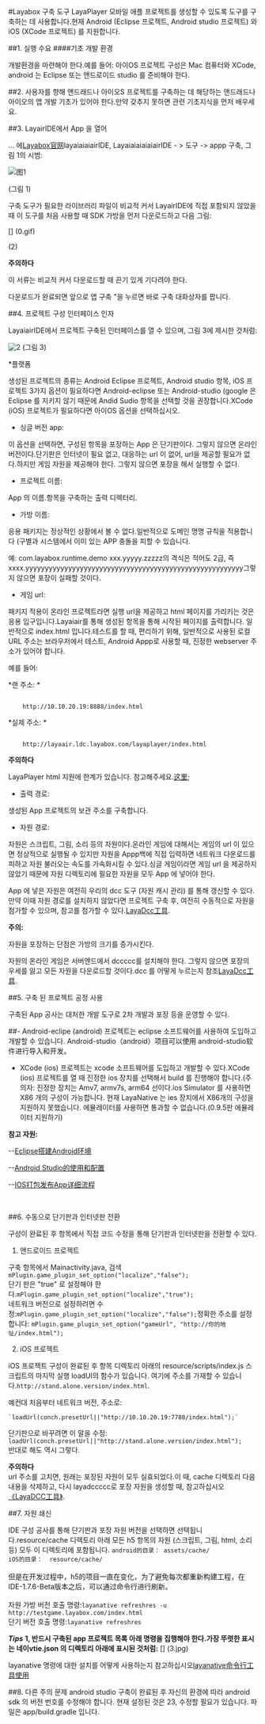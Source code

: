 #Layabox 구축 도구
LayaPlayer 모바일 애플 프로젝트를 생성할 수 있도록 도구를 구축하는 데 사용합니다.현재 Android (Eclipse 프로젝트, Android studio 프로젝트) 와 iOS (XCode 프로젝트) 를 지원합니다.

##1. 실행 수요
####기초 개발 환경

개발환경을 마련해야 한다.예를 들어: 아이OS 프로젝트 구성은 Mac 컴퓨터와 XCode, android 는 Eclipse 또는 앤드로이드 studio 를 준비해야 한다.

##2. 사용자를 향해
앤드래드나 아이오S 프로젝트를 구축하는 데 해당하는 앤드래드나 아이오의 앱 개발 기초가 있어야 한다.만약 갖추지 못하면 관련 기초지식을 먼저 배우세요.



##3. LayairIDE에서 App 을 열어

… 에[Layabox官网](http://localhost/LayaAir2_Auto/Layabox.com)layaiaiaiairIDE, LayaiaiaiaiaiairIDE - > 도구 -> appp 구축, 그림 1의 시범:


![图1](1.jpg)

(그림 1)


구축 도구가 필요한 라이브러리 파일이 비교적 커서 LayairIDE에 직접 포함되지 않았을 때 이 도구를 처음 사용할 때 SDK 가방을 먼저 다운로드하고 다음 그림:

[] (0.gif)

(2)

**주의하다**

이 서류는 비교적 커서 다운로드할 때 끈기 있게 기다려야 한다.

다운로드가 완료되면 앞으로 앱 구축 "을 누르면 바로 구축 대화상자를 팝니다.

##4. 프로젝트 구성 인터페이스 인자

LayaiairIDE에서 프로젝트 구축된 인터페이스를 열 수 있으며, 그림 3에 제시한 것처럼:

![2](2.jpg)
(그림 3)

*플랫폼

생성된 프로젝트의 종류는 Android Eclipse 프로젝트, Android studio 항목, iOS 프로젝트 3가지 옵션이 필요하다면 Android-eclipse 또는 Android-studio (google 은 Eclipse 를 지키지 않기 때문에 Andid Sudio 항목을 선택할 것을 권장합니다.XCode (iOS) 프로젝트가 필요하다면 아이OS 옵션을 선택하십시오.


* 싱글 버전 app:

이 옵션을 선택하면, 구성된 항목을 포장하는 App 은 단기판이다. 그렇지 않으면 온라인 버전이다.단기판은 인터넷이 필요 없고, 대응하는 url 이 없어, url을 제공할 필요가 없다.하지만 게임 자원을 제공해야 한다. 그렇지 않으면 포장을 해서 실행할 수 없다.

* 프로젝트 이름:

App 의 이름.항목을 구축하는 출력 디렉터리.

* 가방 이름:

응용 패키지는 정상적인 상황에서 볼 수 없다.일반적으로 도메인 명명 규칙을 적용합니다 (구별과 시스템에서 이미 있는 APP 충돌을 피할 수 있습니다.

예: com.layabox.runtime.demo
xxx.yyyyy.zzzzz의 격식은 적어도 2급, 즉 xxxx.yyyyyyyyyyyyyyyyyyyyyyyyyyyyyyyyyyyyyyyyyyyyyyyyyyyyyyyy그렇지 않으면 포장이 실패할 것이다.

* 게임 url:

패키지 적용이 온라인 프로젝트라면 실행 url을 제공하고 html 페이지를 가리키는 것은 응용 입구입니다.Layaiair를 통해 생성된 항목을 통해 시작된 페이지를 출력합니다. 일반적으로 index.html 입니다.테스트를 할 때, 편리하기 위해, 일반적으로 사용된 로컬 URL 주소는 브라우저에서 테스트, Android Appp로 사용할 때, 진정한 webserver 주소가 있어야 합니다.

예를 들어:

*랜 주소: *


```

    http://10.10.20.19:8888/index.html
```

*실제 주소: *

```

    http://layaair.ldc.layabox.com/layaplayer/index.html
```


​**주의하다**

LayaPlayer html 지원에 한계가 있습니다. 참고해주세요.[这里](https://github.com/layabox/layaair-doc/tree/master/Chinese/LayaNative/native_index);

* 출력 경로:

생성된 App 프로젝트의 보관 주소를 구축합니다.

* 자원 경로:

자원은 스크립트, 그림, 소리 등의 자원이다.온라인 게임에 대해서는 게임의 url 이 있으면 정상적으로 실행될 수 있지만 자원을 Appp백에 직접 입력하면 네트워크 다운로드를 피하고 자원 불러오는 속도를 가속화시킬 수 있다.싱글 게임이라면 게임 url 을 제공하지 않았기 때문에 자원 디렉토리에 필요한 자원을 모두 App 에 넣어야 한다.

App 에 넣은 자원은 여전히 우리의 dcc 도구 (자원 캐시 관리) 를 통해 갱신할 수 있다.
만약 이때 자원 경로를 설치하지 않았다면 프로젝트 구축 후, 여전히 수동적으로 자원을 첨가할 수 있으며, 참고를 첨가할 수 있다.[LayaDcc工具](https://github.com/layabox/layaair-doc/tree/master/Chinese/LayaNative/LayaDcc_Tool).


   **주의:**  

자원을 포장하는 단점은 가방의 크기를 증가시킨다.

자원의 온라인 게임은 서버엔드에서 dccccc를 설치해야 한다. 그렇지 않으면 포장의 우세를 잃고 모든 자원을 다운로드할 것이다.dcc 를 어떻게 누르는지 참조[LayaDcc工具](https://github.com/layabox/layaair-doc/tree/master/Chinese/LayaNative/LayaDcc_Tool).



##5. 구축 된 프로젝트 공정 사용

구축된 App 공사는 대처한 개발 도구로 2차 개발과 포장 등을 운영할 수 있다.

##- Android-eclipe (android) 프로젝트는 eclipse 소프트웨어를 사용하여 도입하고 개발할 수 있습니다. Android-studio（android）项目可以使用 android-studio软件进行导入和开发。

- XCode (ios) 프로젝트는 xcode 소프트웨어를 도입하고 개발할 수 있다.XCode (ios) 프로젝트를 열 때 진정한 ios 장치를 선택해서 build 를 진행해야 합니다.(주의자: 진정한 장치는 Amv7, armv7s, arm64 선이다.ios Simulator 를 사용하면 X86 개의 구성이 가능합니다. 현재 LayaNative 는 ies 장치에서 X86개의 구성을 지원하지 못했습니다. 에뮬레이터를 사용하면 통과할 수 없습니다.(0.9.5판 에뮬레이터 지원하기)



**참고 자원:**

--[Eclipse搭建Android环境](https://github.com/layabox/layaair-doc/tree/master/Chinese/LayaNative/setUpAndroidEnvironment_Eclipse)

--[Android Studio的使用和配置](https://github.com/layabox/layaair-doc/tree/master/Chinese/LayaNative/AndroidStudio_ConfigurationAndApplication)

--[IOS打包发布App详细流程](https://github.com/layabox/layaair-doc/tree/master/Chinese/LayaNative/packagingReleases_IOS)

​

##6. 수동으로 단기판과 인터넷판 전환

구성이 완료된 후 항목에서 직접 코드 수정을 통해 단기판과 인터넷판을 전환할 수 있다.

1. 앤드로이드 프로젝트

구축 항목에서 Mainactivity.java, 검색`mPlugin.game_plugin_set_option("localize","false");`  
단기 판은 "true" 로 설정해야 한다.`mPlugin.game_plugin_set_option("localize","true");`  
네트워크 버전으로 설정하려면 수정:`mPlugin.game_plugin_set_option("localize","false");`정확한 주소를 설정합니다:
     `mPlugin.game_plugin_set_option("gameUrl", "http://你的地址/index.html");`


2. iOS 프로젝트

iOS 프로젝트 구성이 완료된 후 항목 디렉토리 아래의 resource/scripts/index.js 스크립트의 마지막 실행 loadUl의 함수가 있습니다. 여기에 주소를 가재할 수 있습니다.`http://stand.alone.version/index.html`.

예컨대 처음부터 네트워크 버전, 주소로:


    `loadUrl(conch.presetUrl||"http://10.10.20.19:7788/index.html");`   
단기판으로 바꾸려면 이 말을 수정:
    `loadUrl(conch.presetUrl||"http://stand.alone.version/index.html");`  
반대로 해도 역시 그렇다.


   **주의하다**   
url 주소를 고치면, 원래는 포장된 자원이 모두 실효되었다.이 때, cache 디렉토리 다음 내용을 삭제하고, 다시 layadccccc로 포장 자원을 생성할 때, 참고하십시오[《LayaDCC工具》](https://github.com/layabox/layaair-doc/tree/master/Chinese/LayaNative/LayaDcc_Tool).

##7. 자원 쇄신

IDE 구성 공사를 통해 단기판과 포장 자원 버전을 선택하면 선택됩니다.resource/cache 디렉토리 아래 모든 h5 항목의 자원 (스크립트, 그림, html, 소리 등) 모두 이 디렉토리에 포함됩니다.
``android的目录： assets/cache/  ``<br>``iOS的目录：  resource/cache/  ``<br><br>但是在开发过程中，h5的项目一直在变化，为了避免每次都重新构建工程，在IDE-1.7.6-Beta版本之后，可以通过命令行进行刷新。<br><br>자원 가방 버전 호출 명령:``layanative refreshres -u http://testgame.layabox.com/index.html``<br>단기 버전 호출 명령:``layanative refreshres``

***Tips***
**1, 반드시 구축된 app 프로젝트 목록 아래 명령을 집행해야 한다.가장 뚜렷한 표시는 네이vtie.json 의 디렉토리 아래에 표시된 것처럼:**
[] (3.jpg)

layanative 명령에 대한 설치를 어떻게 사용하는지 참고하십시오[layanative命令行工具使用](https://ldc.layabox.com/doc/?nav=ch-as-5-3-0)


##8. 다른 주의 문제
android studio 구축이 완료된 후 자신의 환경에 따라 android sdk 의 버전 번호를 수정해야 합니다. 현재 설정된 것은 23, 수정할 필요가 있습니다.
파일은 app/build.gradle 입니다.